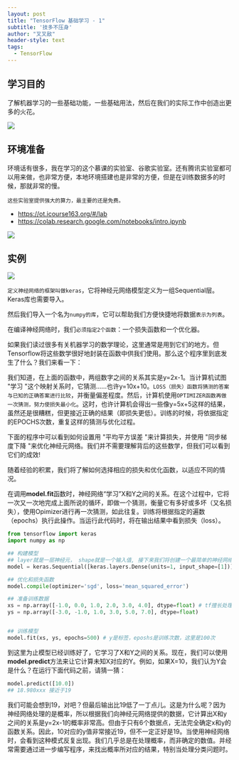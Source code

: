 ```yaml
---
layout: post
title: "TensorFlow 基础学习 - 1"
subtitle: '技多不压身'
author: "叉叉敌"
header-style: text
tags:
  - TensorFlow
---
```


## 学习目的

了解机器学习的一些基础功能，一些基础用法，然后在我们的实际工作中创造出更多的火花。

![](https://gitee.com/chasays/mdPic/raw/master/uPic/FJmVc4.png)


## 环境准备

环境话有很多，我在学习的这个慕课的实验室、谷歌实验室。还有腾讯实验室都可以用来做，也非常方便，本地环境搭建也是非常的方便，但是在训练数据多的时候，那就非常的慢。

`这些实验室提供强大的算力，最主要的还是免费。`


- https://ot.icourse163.org/#/lab
- https://colab.research.google.com/notebooks/intro.ipynb



![](https://gitee.com/chasays/mdPic/raw/master/uPic/u19dtY.png)

## 实例

![](https://gitee.com/chasays/mdPic/raw/master/uPic/0q6RdJ.png)

`定义神经网络的框架叫做keras`，它将神经元网络模型定义为一组Sequential层。Keras库也需要导入。

然后我们导入一个名为`numpy的库`，它可以帮助我们方便快捷地将数据`表示为列表`。

在编译神经网络时，我们`必须指定2个函数`：一个损失函数和一个优化器。

如果我们读过很多有关机器学习的数学理论，这里通常是用到它们的地方。但Tensorflow将这些数学很好地封装在函数中供我们使用。那么这个程序里到底发生了什么？我们来看一下：

我们知道，在上面的函数中，两组数字之间的关系其实是y=2x-1。当计算机试图 "学习 "这个映射关系时，它猜测......也许y=10x+10。`LOSS（损失）函数将猜测的答案与已知的正确答案进行比较`，并衡量偏差程度。然后，计算机使用`OPTIMIZER函数再做一次猜测，努力使损失最小化`。这时，也许计算机会得出一些像y=5x+5这样的结果，虽然还是很糟糕，但更接近正确的结果（即损失更低）。训练的时候，将依据指定的EPOCHS次数，重复这样的猜测与优化过程。

下面的程序中可以看到如何设置用 "平均平方误差 "来计算损失，并使用 "同步梯度下降 "来优化神经元网络。我们并不需要理解背后的这些数学，但我们可以看到它们的成效! 

随着经验的积累，我们将了解如何选择相应的损失和优化函数，以适应不同的情况。

在调用**model.fit**函数时，神经网络“学习”X和Y之间的关系。在这个过程中，它将一次又一次地完成上面所说的循环，即做一个猜测，衡量它有多好或多坏（又名损失），使用Opimizer进行再一次猜测，如此往复。训练将根据指定的遍数（epochs）执行此操作。当运行此代码时，将在输出结果中看到损失（loss）。



```python
from tensorflow import keras
import numpy as np

## 构建模型
## layer就是一层神经元， shape就是一个输入值, 接下来我们将创建一个最简单的神经网络。它只有1层，且这层只有1个神经元，它的输入只是1个数值
model = keras.Sequential([keras.layers.Dense(units=1, input_shape=[1])])

## 优化和损失函数
model.compile(optimizer='sgd', loss='mean_squared_error')

## 准备训练数据
xs = np.array([-1.0, 0.0, 1.0, 2.0, 3.0, 4.0], dtype=float) # tf擅长处理float数据
ys = np.array([-3.0, -1.0, 1.0, 3.0, 5.0, 7.0], dtype=float)


## 训练模型
model.fit(xs, ys, epochs=500) # y是标签，eposhs是训练次数，这里是100次
```

到这里为止模型已经训练好了，它学习了X和Y之间的关系。现在，我们可以使用**model.predict**方法来让它计算未知X对应的Y。例如，如果X=10，我们认为Y会是什么？在运行下面代码之前，请猜一猜：

```python
model.predict([10.0])
## 18.980xxx 接近于19
```
我们可能会想到19，对吧？但最后输出比19低了一丁点儿。这是为什么呢？因为神经网络处理的是概率，所以根据我们向神经元网络提供的数据，它计算出X和y之间的关系是y=2x-1的概率非常高。但由于只有6个数据点，无法完全确定x和y的函数关系。因此，10对应的y值非常接近19，但不一定正好是19。当使用神经网络时，会看到这种模式反复出现。我们几乎总是在处理概率，而非确定的数值。并经常需要通过进一步编写程序，来找出概率所对应的结果，特别当处理分类问题时。
